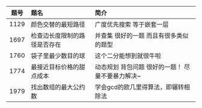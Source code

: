 | 题号 | 题名 | 简介 |
| :-----:| :----- | :----- |
| 1129 | 颜色交替的最短路径| 广度优先搜索 等于嵌套一层 |
| 1697 | 检查边长度限制的路径是否存在 | 并查集 很好的一题 而且有很多类似的题型|
| 1760 | 袋子里最少数目的球 | 这个二分能想到就很牛啦 |
| 1774 | 最接近目标价格的甜点成本 | 动态规划 背包问题 很好的一题！ 尽量不要暴力解决~|
| 1979 | 找出数组的最大公约数| 学会gcd的欧几里得算法，即辗转相除法|
